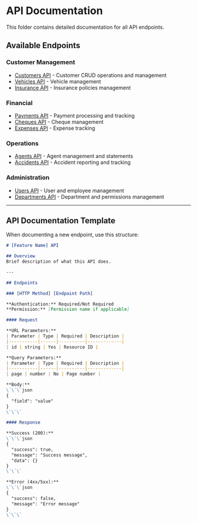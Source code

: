 # API Documentation

This folder contains detailed documentation for all API endpoints.

## Available Endpoints

### Customer Management
- [Customers API](./customers.md) - Customer CRUD operations and management
- [Vehicles API](./vehicles.md) - Vehicle management
- [Insurance API](./insurance.md) - Insurance policies management

### Financial
- [Payments API](./payments.md) - Payment processing and tracking
- [Cheques API](./cheques.md) - Cheque management
- [Expenses API](./expenses.md) - Expense tracking

### Operations
- [Agents API](./agents.md) - Agent management and statements
- [Accidents API](./accidents.md) - Accident reporting and tracking

### Administration
- [Users API](./users.md) - User and employee management
- [Departments API](./departments.md) - Department and permissions management

---

## API Documentation Template

When documenting a new endpoint, use this structure:

```markdown
# [Feature Name] API

## Overview
Brief description of what this API does.

---

## Endpoints

### [HTTP Method] [Endpoint Path]

**Authentication:** Required/Not Required
**Permission:** [Permission name if applicable]

#### Request

**URL Parameters:**
| Parameter | Type | Required | Description |
|-----------|------|----------|-------------|
| id | string | Yes | Resource ID |

**Query Parameters:**
| Parameter | Type | Required | Description |
|-----------|------|----------|-------------|
| page | number | No | Page number |

**Body:**
\`\`\`json
{
  "field": "value"
}
\`\`\`

#### Response

**Success (200):**
\`\`\`json
{
  "success": true,
  "message": "Success message",
  "data": {}
}
\`\`\`

**Error (4xx/5xx):**
\`\`\`json
{
  "success": false,
  "message": "Error message"
}
\`\`\`
```
